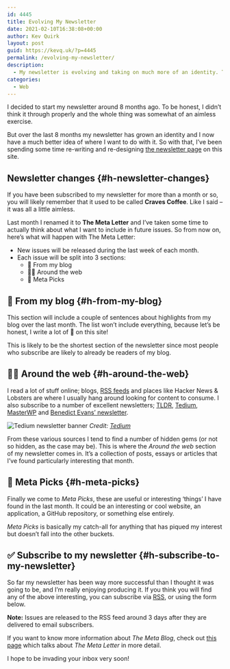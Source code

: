 ```yaml
---
id: 4445
title: Evolving My Newsletter
date: 2021-02-10T16:38:08+00:00
author: Kev Quirk
layout: post
guid: https://kevq.uk/?p=4445
permalink: /evolving-my-newsletter/
description:
  - My newsletter is evolving and taking on much more of an identity. This post talks about the next phase of my newsletter.
categories:
  - Web
---
```

I decided to start my newsletter around 8 months ago. To be honest, I didn&#8217;t think it through properly and the whole thing was somewhat of an aimless exercise.

But over the last 8 months my newsletter has grown an identity and I now have a much better idea of where I want to do with it. So with that, I&#8217;ve been spending some time re-writing and re-designing [the newsletter page](/newsletter) on this site.

## Newsletter changes {#h-newsletter-changes}

If you have been subscribed to my newsletter for more than a month or so, you will likely remember that it used to be called **Craves Coffee**. Like I said &#8211; it was all a little aimless.

Last month I renamed it to **The Meta Letter** and I&#8217;ve taken some time to actually think about what I want to include in future issues. So from now on, here&#8217;s what will happen with The Meta Letter:

  * New issues will be released during the last week of each month.
  * Each issue will be split into 3 sections:
      * 📝 From my blog
      * 👨‍💻 Around the web
      * 🧐 Meta Picks

## 📝 From my blog {#h-from-my-blog}

This section will include a couple of sentences about highlights from my blog over the last month. The list won&#8217;t include everything, because let&#8217;s be honest, I write a lot of 💩 on this site!

This is likely to be the shortest section of the newsletter since most people who subscribe are likely to already be readers of my blog.

## 👨‍💻 Around the web {#h-around-the-web}

I read a lot of stuff online; blogs, [RSS feeds](https://kevq.uk/why-having-a-full-post-rss-feed-is-a-good-idea/) and places like Hacker News & Lobsters are where I usually hang around looking for content to consume. I also subscribe to a number of excellent newsletters; <a href="https://www.tldrnewsletter.com/" target="_blank" rel="noreferrer noopener">TLDR</a>, <a href="https://tedium.co/" target="_blank" rel="noreferrer noopener">Tedium</a>, <a href="https://masterwp.co/" target="_blank" rel="noreferrer noopener">MasterWP</a> and <a href="https://www.ben-evans.com/newsletter" target="_blank" rel="noreferrer noopener">Benedict Evans&#8217; newsletter</a>.

<img loading="lazy" width="1000" height="348" src="/assets/images/wp-images/2021/02/tedium.jpg" alt="Tedium newsletter banner" class="wp-image-4453" srcset="/assets/images/wp-images/2021/02/tedium.jpg 1000w, /assets/images/wp-images/2021/02/tedium-610x212.jpg 610w, /assets/images/wp-images/2021/02/tedium-768x267.jpg 768w" sizes="(max-width: 1000px) 100vw, 1000px" /> *Credit: <a href="https://tedium.co" target="_blank" rel="noreferrer noopener">Tedium</a>*

From these various sources I tend to find a number of hidden gems (or not so hidden, as the case may be). This is where the _Around the web_ section of my newsletter comes in. It&#8217;s a collection of posts, essays or articles that I&#8217;ve found particularly interesting that month.

## 🧐 Meta Picks {#h-meta-picks}

Finally we come to _Meta Picks_, these are useful or interesting &#8216;things&#8217; I have found in the last month. It could be an interesting or cool website, an application, a GitHub repository, or something else entirely.

_Meta Picks_ is basically my catch-all for anything that has piqued my interest but doesn&#8217;t fall into the other buckets.

## ✅ Subscribe to my newsletter {#h-subscribe-to-my-newsletter}

So far my newsletter has been way more successful than I thought it was going to be, and I&#8217;m really enjoying producing it. If you think you will find any of the above interesting, you can subscribe via [RSS](/category/newsletter/feed), or using the form below.

<p class="notice">
  <strong>Note:</strong> Issues are released to the RSS feed around 3 days after they are delivered to email subscribers.
</p>

If you want to know more information about _The Meta Blog_, check out [this page](/newsletter) which talks about _The Meta Letter_ in more detail.

<p class="medium">
  I hope to be invading your inbox very soon!
</p>
